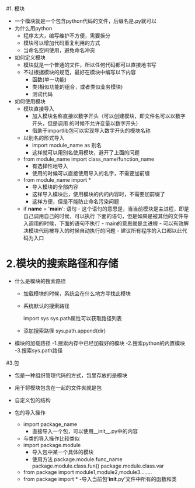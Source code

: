 #1. 模块
- 一个模块就是一个包含python代码的文件，后缀名是.py就可以
- 为什么用python
    - 程序太大，编写维护不方便，需要拆分
    - 模块可以增加代码重复利用的方式
    - 当命名空间使用，避免命名冲突
- 如何定义模块
    - 模块就是一个普通的文件，所以任何代码都可以直接地书写
    - 不过根据模块的规范，最好在模块中编写以下内容
        - 函数(单一功能)
        - 类(相似功能的组合，或者类似业务模块)
        - 测试代码
- 如何使用模块
    - 模块直接导入
        - 加入模块名称直接以数字开头（可以创建模块，即文件名可以以数字开头，但是调用
                                 的时候不允许变量以数字开头）
        - 借助于importlib包可以实现导入数字开头的模块名称
    - 以别名的形式导入
        - import module_name as 别名
        - 这样就可以用别名使用模块，避开了上面的问题
    - from module_name import class_name/function_name
        - 有选择性地导入
        - 使用的时候可以直接使用导入的名字，不需要加前缀
    - from module_name import *
        - 导入模块的全部内容
        - 这样导入模块后，使用模块的内的内容时，不需要加前缀了
        - 这样方便，但是不能防止命名污染问题
    - if __name__ = '__main__':
            语句
          - 这个语句的意思是，当当前模块是主进程，即是自己调用自己的时候，可以执行
            下面的语句，但是如果是被其他的文件导入调用的时候，下面的语句不执行
          - main的意思就是主进程
          - 可以有效解决模块代码被导入的时候自动执行的问题
          - 建议所有程序的入口都以此代码为入口
          
          
# 2.模块的搜索路径和存储
- 什么是模块的搜索路径
    - 加载模块的时候，系统会在什么地方寻找此模块
    - 系统默认的搜索路径
    
        import sys
        sys.path属性可以获取路径列表
    - 添加搜索路径
        sys.path.append(dir)
        
- 模块的加载路径
    -1.搜索内存中已经加载好的模块
    -2.搜索python的内置模块
    -3.搜索sys.path路径
    
#3.包
- 包是一种组织管理代码的方式，包里存放的是模块
- 用于将模块包含在一起的文件夹就是包
- 自定义包的结构    


- 包的导入操作
    - import package_name
        - 直接导入一个包，可以使用__init__.py中的内容
    - 与类的导入操作比较类似
    - import package.module
        - 导入包中某一个具体的模块
        - 使用方法
            package.module.func_name
            package.module.class.fun()
            package.module.class.var
    - from package import module1,module2,module3........
    - from package import *
        -导入当前包'__init__.py'文件中所有的函数和类